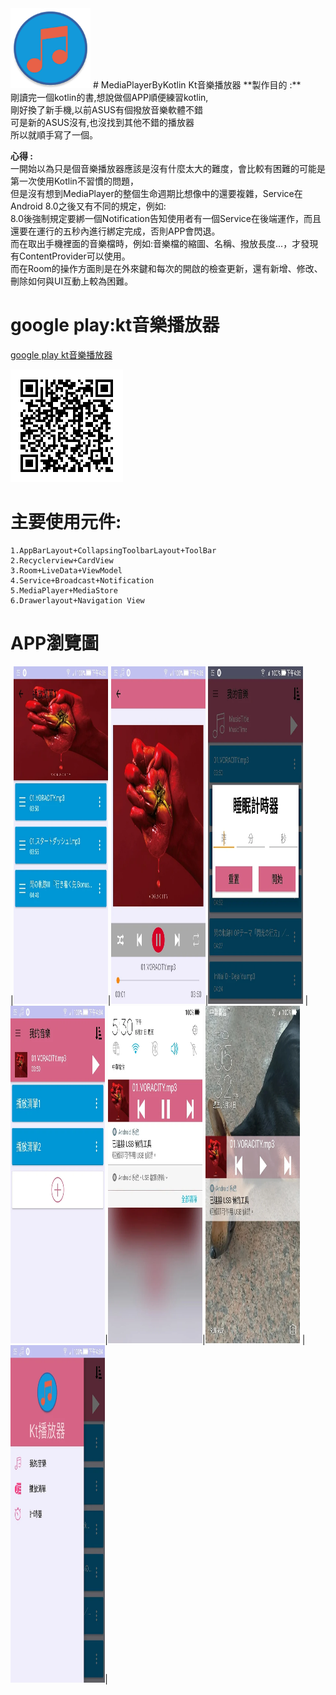 <img src=https://github.com/CiaShangLin/MediaPlayerByKotlin/blob/master/%E5%9C%96%E7%89%87/unnamed%20(8).jpg height="128" width="128" >
# MediaPlayerByKotlin Kt音樂播放器
**製作目的 :** 
<br>剛讀完一個kotlin的書,想說做個APP順便練習kotlin,
<br>剛好換了新手機,以前ASUS有個撥放音樂軟體不錯
<br>可是新的ASUS沒有,也沒找到其他不錯的播放器
<br>所以就順手寫了一個。

**心得 :**
<br>一開始以為只是個音樂播放器應該是沒有什麼太大的難度，會比較有困難的可能是第一次使用Kotlin不習慣的問題，
<br>但是沒有想到MediaPlayer的整個生命週期比想像中的還要複雜，Service在Android 8.0之後又有不同的規定，例如:
<br>8.0後強制規定要綁一個Notification告知使用者有一個Service在後端運作，而且還要在運行的五秒內進行綁定完成，否則APP會閃退。
<br>而在取出手機裡面的音樂檔時，例如:音樂檔的縮圖、名稱、撥放長度...，才發現有ContentProvider可以使用。
<br>而在Room的操作方面則是在外來鍵和每次的開啟的檢查更新，還有新增、修改、刪除如何與UI互動上較為困難。



# google play:kt音樂播放器  
[google play kt音樂播放器 ](https://play.google.com/store/apps/details?id=com.shang.mediaplayerbykotlin   "kt音樂播放器 ")

![QRCODE](https://github.com/CiaShangLin/MediaPlayerByKotlin/blob/master/180731231505.png "QRCODE")  

# 主要使用元件:  
    1.AppBarLayout+CollapsingToolbarLayout+ToolBar
    2.Recyclerview+CardView 
    3.Room+LiveData+ViewModel
    4.Service+Broadcast+Notification  
    5.MediaPlayer+MediaStore
    6.Drawerlayout+Navigation View 

# APP瀏覽圖  
|<img src=https://github.com/CiaShangLin/MediaPlayerByKotlin/blob/master/%E5%9C%96%E7%89%87/unnamed%20(2).jpg height="540" width=30% >|<img src=https://github.com/CiaShangLin/MediaPlayerByKotlin/blob/master/%E5%9C%96%E7%89%87/unnamed%20(3).jpg height="540" width=30% >|<img src=https://github.com/CiaShangLin/MediaPlayerByKotlin/blob/master/%E5%9C%96%E7%89%87/unnamed%20(4).jpg height="540" width=30% >
|<img src=https://github.com/CiaShangLin/MediaPlayerByKotlin/blob/master/%E5%9C%96%E7%89%87/unnamed%20(5).jpg height="540" width=30% >|<img src=https://github.com/CiaShangLin/MediaPlayerByKotlin/blob/master/%E5%9C%96%E7%89%87/unnamed%20(6).jpg height="540" width=30% >|<img src=https://github.com/CiaShangLin/MediaPlayerByKotlin/blob/master/%E5%9C%96%E7%89%87/unnamed%20(7).jpg height="540" width=30% >
|<img src=https://github.com/CiaShangLin/MediaPlayerByKotlin/blob/master/%E5%9C%96%E7%89%87/%E5%81%B4%E9%A0%81%E6%AC%84.jpg height="540" width=30% >|